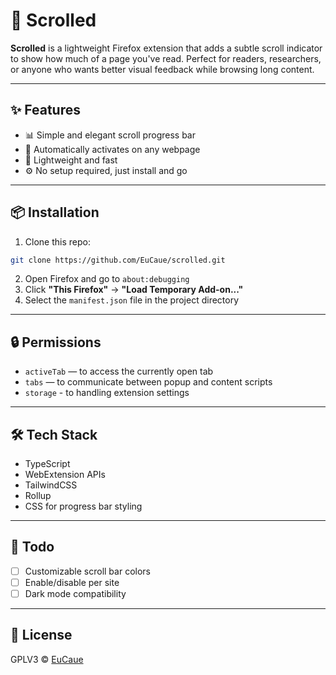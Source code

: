 # 🧭 Scrolled

**Scrolled** is a lightweight Firefox extension that adds a subtle scroll indicator to show how much
of a page you've read. Perfect for readers, researchers, or anyone who wants better visual feedback
while browsing long content.

---

## ✨ Features

- 📊 Simple and elegant scroll progress bar
- 🧠 Automatically activates on any webpage
- 🎯 Lightweight and fast
- ⚙️ No setup required, just install and go

---

## 📦 Installation

1. Clone this repo:

```bash
git clone https://github.com/EuCaue/scrolled.git
```

2. Open Firefox and go to `about:debugging`
3. Click **"This Firefox"** → **"Load Temporary Add-on..."**
4. Select the `manifest.json` file in the project directory

---

## 🔒 Permissions

- `activeTab` — to access the currently open tab
- `tabs` — to communicate between popup and content scripts
- `storage` - to handling extension settings

---

## 🛠️ Tech Stack

- TypeScript
- WebExtension APIs
- TailwindCSS
- Rollup
- CSS for progress bar styling

---

## 🚀 Todo

- [ ] Customizable scroll bar colors
- [ ] Enable/disable per site
- [ ] Dark mode compatibility

---

## 📃 License

GPLV3 © [EuCaue](https://github.com/EuCaue)
